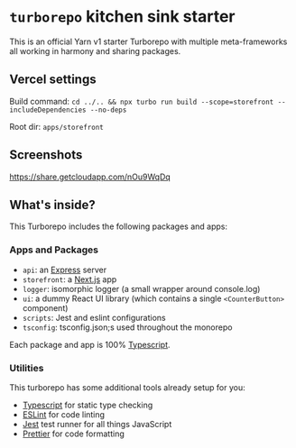 # `turborepo` kitchen sink starter
This is an official Yarn v1 starter Turborepo with multiple meta-frameworks all working in harmony and sharing packages.

## Vercel settings

Build command:
`cd ../.. && npx turbo run build --scope=storefront --includeDependencies --no-deps`

Root dir:
`apps/storefront`

## Screenshots

https://share.getcloudapp.com/nOu9WqDq

## What's inside?

This Turborepo includes the following packages and apps:

### Apps and Packages

- `api`: an [Express](https://expressjs.com/) server
- `storefront`: a [Next.js](https://nextjs.org) app
- `logger`: isomorphic logger (a small wrapper around console.log)
- `ui`: a dummy React UI library (which contains a single `<CounterButton>` component)
- `scripts`: Jest and eslint configurations
- `tsconfig`: tsconfig.json;s used throughout the monorepo

Each package and app is 100% [Typescript](https://www.typescriptlang.org/).

### Utilities

This turborepo has some additional tools already setup for you:

- [Typescript](https://www.typescriptlang.org/) for static type checking
- [ESLint](https://eslint.org/) for code linting
- [Jest](https://jestjs.io) test runner for all things JavaScript
- [Prettier](https://prettier.io) for code formatting
